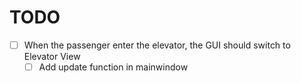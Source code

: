 # TODO

- [ ] When the passenger enter the elevator, the GUI should switch to Elevator View
    - [ ] Add update function in mainwindow